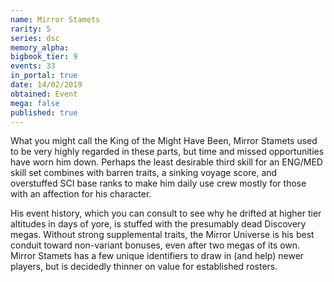 ```yaml
---
name: Mirror Stamets
rarity: 5
series: dsc
memory_alpha:
bigbook_tier: 9
events: 33
in_portal: true
date: 14/02/2019
obtained: Event
mega: false
published: true
---
```


What you might call the King of the Might Have Been, Mirror Stamets used to be very highly regarded in these parts, but time and missed opportunities have worn him down. Perhaps the least desirable third skill for an ENG/MED skill set combines with barren traits, a sinking voyage score, and overstuffed SCI base ranks to make him daily use crew mostly for those with an affection for his character.

His event history, which you can consult to see why he drifted at higher tier altitudes in days of yore, is stuffed with the presumably dead Discovery megas. Without strong supplemental traits, the Mirror Universe is his best conduit toward non-variant bonuses, even after two megas of its own. Mirror Stamets has a few unique identifiers to draw in (and help) newer players, but is decidedly thinner on value for established rosters.
